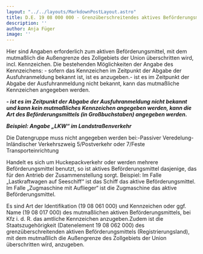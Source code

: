 ```yaml
---
layout: "../../layouts/MarkdownPostLayout.astro"
title: D.E. 19 08 000 000 - Grenzüberschreitendes aktives Beförderungsmittel
description: ''
author: Anja Füger
image: ''
---
```


Hier sind Angaben erforderlich zum aktiven Beförderungsmittel, mit dem mutmaßlich die Außengrenze des Zollgebiets der Union überschritten wird, incl. Kennzeichen. Die bestehenden Möglichkeiten der Angabe des Kennzeichens: - sofern das Kennzeichen im Zeitpunkt der Abgabe der Ausfuhranmeldung bekannt ist, ist es anzugeben.- ist es im Zeitpunkt der Abgabe der Ausfuhranmeldung nicht bekannt, kann das mutmaßliche Kennzeichen angegeben werden.

<strong><em>- ist es im Zeitpunkt der Abgabe der Ausfuhranmeldung nicht bekannt und kann kein mutmaßliches Kennzeichen angegeben werden, kann die Art des Beförderungsmittels (in Großbuchstaben) angegeben werden. </em></strong>

***Beispiel: Angabe „LKW“ im Landstraßenverkehr***

Die Datengruppe muss nicht angegeben werden bei:-Passiver Veredelung-Inländischer Verkehrszweig 5/Postverkehr oder 7/Feste Transporteinrichtung

Handelt es sich um Huckepackverkehr oder werden mehrere Beförderungsmittel benutzt, so ist aktives Beförderungsmittel dasjenige, das für den Antrieb der Zusammenstellung sorgt. Beispiel: Im Falle „Lastkraftwagen auf Seeschiff“ ist das Schiff das aktive Beförderungsmittel. Im Falle „Zugmaschine mit Auflieger“ ist die Zugmaschine das aktive Beförderungsmittel.

Es sind Art der Identifikation (19 08 061 000) und Kennzeichen oder ggf. Name (19 08 017 000) des mutmaßlichen aktiven Beförderungsmittels, bei Kfz i. d. R. das amtliche Kennzeichen anzugeben.Zudem ist die Staatszugehörigkeit (Datenelement 19 08 062 000) des grenzüberschreitenden aktiven Beförderungsmittels (Registrierungsland), mit dem mutmaßlich die Außengrenze des Zollgebiets der Union überschritten wird, anzugeben.